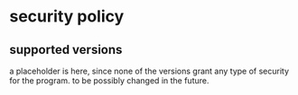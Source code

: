 # security policy

## supported versions

a placeholder is here, since none of the versions grant any type of security for the program.
to be possibly changed in the future.
